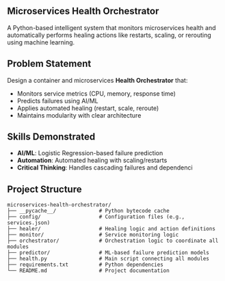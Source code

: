## Microservices Health Orchestrator

A Python-based intelligent system that monitors microservices health and automatically performs healing actions like restarts, scaling, or rerouting using machine learning.

## Problem Statement

Design a container and microservices **Health Orchestrator** that:
- Monitors service metrics (CPU, memory, response time)
- Predicts failures using AI/ML
- Applies automated healing (restart, scale, reroute)
- Maintains modularity with clear architecture

## Skills Demonstrated

- **AI/ML**: Logistic Regression-based failure prediction
- **Automation**: Automated healing with scaling/restarts
- **Critical Thinking**: Handles cascading failures and dependenci

## Project Structure

```plaintext
microservices-health-orchestrator/
├── __pycache__/              # Python bytecode cache
├── config/                   # Configuration files (e.g., services.json)
├── healer/                   # Healing logic and action definitions
├── monitor/                  # Service monitoring logic
├── orchestrator/             # Orchestration logic to coordinate all modules
├── predictor/                # ML-based failure prediction models
├── health.py                 # Main script connecting all modules
├── requirements.txt          # Python dependencies
└── README.md                 # Project documentation
